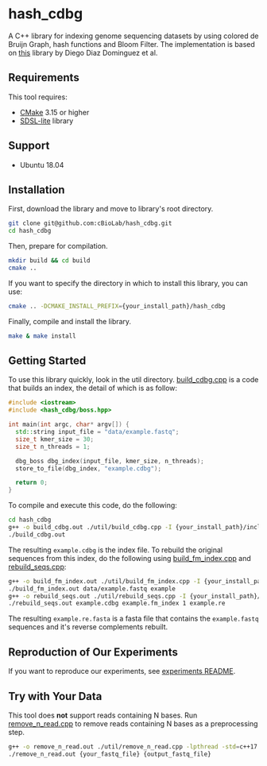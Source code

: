 # hash_cdbg
A C++ library for indexing genome sequencing datasets by using colored de Bruijn Graph, hash functions and Bloom Filter.
The implementation is based on [this](https://bitbucket.org/DiegoDiazDominguez/colored_bos/src/master/) library by Diego Diaz Dominguez et al.

## Requirements
This tool requires:
- [CMake](https://cmake.org/) 3.15 or higher
- [SDSL-lite](https://github.com/simongog/sdsl-lite) library

## Support
- Ubuntu 18.04

## Installation

First, download the library and move to library's root directory.

```bash
git clone git@github.com:cBioLab/hash_cdbg.git
cd hash_cdbg
```

Then, prepare for compilation.

```bash
mkdir build && cd build
cmake ..
```

If you want to specify the directory in which to install this library, you can use:

```bash
cmake .. -DCMAKE_INSTALL_PREFIX={your_install_path}/hash_cdbg
```

Finally, compile and install the library.

```bash
make & make install
```

## Getting Started
To use this library quickly, look in the util directory.
[build_cdbg.cpp](./util/build_cdbg.cpp) is a code that builds an index, the detail of which is as follow:

```cpp
#include <iostream>
#include <hash_cdbg/boss.hpp>

int main(int argc, char* argv[]) {
  std::string input_file = "data/example.fastq";
  size_t kmer_size = 30;
  size_t n_threads = 1;

  dbg_boss dbg_index(input_file, kmer_size, n_threads);
  store_to_file(dbg_index, "example.cdbg");

  return 0;
}
```

To compile and execute this code, do the following:

```bash
cd hash_cdbg
g++ -o build_cdbg.out ./util/build_cdbg.cpp -I {your_install_path}/include -L {your_install_path}/lib -lhash_cdbg -lsdsl -ldivsufsort -ldivsufsort64 -lpthread -lz -std=c++17 -O3
./build_cdbg.out
```

The resulting ```example.cdbg``` is the index file.
To rebuild the original sequences from this index, do the following using [build_fm_index.cpp](./util/build_fm_index.cpp) and [rebuild_seqs.cpp](./util/rebuild_seqs.cpp):

```bash
g++ -o build_fm_index.out ./util/build_fm_index.cpp -I {your_install_path}/include -L {your_install_path}/lib -lhash_cdbg -lsdsl -ldivsufsort -ldivsufsort64 -lpthread -lz
./build_fm_index.out data/example.fastq example
g++ -o rebuild_seqs.out ./util/rebuild_seqs.cpp -I {your_install_path}/include -L {your_install_path}/lib -lhash_cdbg -lsdsl -ldivsufsort -ldivsufsort64 -lpthread -lz -std=c++17 -O3
./rebuild_seqs.out example.cdbg example.fm_index 1 example.re
```

The resulting ```example.re.fasta``` is a fasta file that contains the ```example.fastq``` sequences and it's reverse complements rebuilt.

## Reproduction of Our Experiments
If you want to reproduce our experiments, see [experiments README](./experiments).

## Try with Your Data
This tool does **not** support reads containing N bases.
Run [remove_n_read.cpp](./util/remove_n_read.cpp) to remove reads containing N bases as a preprocessing step.

```bash
g++ -o remove_n_read.out ./util/remove_n_read.cpp -lpthread -std=c++17 -O3
./remove_n_read.out {your_fastq_file} {output_fastq_file}
```

